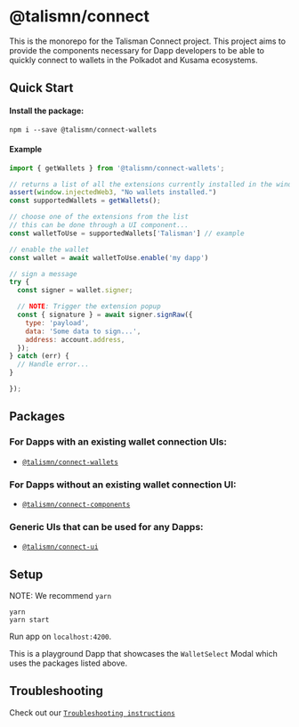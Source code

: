 # @talismn/connect

This is the monorepo for the Talisman Connect project.
This project aims to provide the components necessary for Dapp developers to be able to quickly connect to wallets in the Polkadot and Kusama ecosystems.

## Quick Start

#### Install the package:

```
npm i --save @talismn/connect-wallets
```

#### Example
```js
import { getWallets } from '@talismn/connect-wallets';

// returns a list of all the extensions currently installed in the window
assert(window.injectedWeb3, "No wallets installed.")
const supportedWallets = getWallets();

// choose one of the extensions from the list
// this can be done through a UI component...
const walletToUse = supportedWallets['Talisman'] // example

// enable the wallet
const wallet = await walletToUse.enable('my dapp')

// sign a message
try {
  const signer = wallet.signer;

  // NOTE: Trigger the extension popup
  const { signature } = await signer.signRaw({
    type: 'payload',
    data: 'Some data to sign...',
    address: account.address,
  });
} catch (err) {
  // Handle error...
}

});
```

## Packages

### For Dapps with an existing wallet connection UIs:

- [`@talismn/connect-wallets`](https://github.com/TalismanSociety/talisman-connect/tree/master/libs/wallets)

### For Dapps without an existing wallet connection UI:

- [`@talismn/connect-components`](https://github.com/TalismanSociety/talisman-connect/tree/master/libs/talisman-connect-components)

### Generic UIs that can be used for any Dapps:

- [`@talismn/connect-ui`](https://github.com/TalismanSociety/talisman-connect/tree/master/libs/talisman-connect-ui)

## Setup

NOTE: We recommend `yarn`

```
yarn
yarn start
```

Run app on `localhost:4200`.

This is a playground Dapp that showcases the `WalletSelect` Modal which uses the packages listed above.

## Troubleshooting

Check out our [`Troubleshooting instructions`](https://github.com/TalismanSociety/talisman-connect/blob/master/troubleshooting.md)

